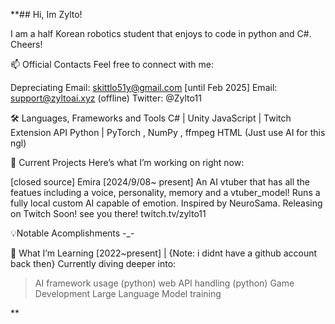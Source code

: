 **## Hi, Im Zylto!

I am a half Korean robotics student that enjoys to code in python and C#. Cheers!


📫 Official Contacts
Feel free to connect with me:

Depreciating Email: skittlo51y@gmail.com  [until Feb 2025]
Email: support@zyltoai.xyz (offline)
Twitter: @Zylto11


🛠️ Languages, Frameworks and Tools
C# | Unity
JavaScript | Twitch Extension API
Python | PyTorch , NumPy , ffmpeg 
HTML (Just use AI for this ngl)


🚀 Current Projects
Here’s what I’m working on right now:

[closed source] Emira [2024/9/08~ present]
An AI vtuber that has all the featues including a voice, personality, memory and a vtuber_model! Runs a fully local custom AI capable of emotion. Inspired by NeuroSama.
Releasing on Twitch Soon! see you there! twitch.tv/zylto11


💡Notable Acomplishments
-_-


🌱 What I’m Learning [2022~present] | {Note: i didnt have a github account back then}
Currently diving deeper into:

>AI framework usage (python)
>web API handling (python)
>Game Development
>Large Language Model training

**
